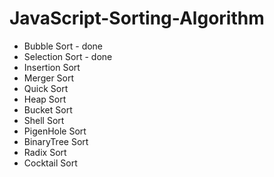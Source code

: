 # JavaScript-Sorting-Algorithm

  <ul>
    <li>Bubble Sort - done</li>
    <li>Selection Sort - done</li>
    <li>Insertion Sort</li>
    <li>Merger Sort</li>
    <li>Quick Sort</li>
    <li>Heap Sort</li>
    <li>Bucket Sort</li>
    <li>Shell Sort</li>
    <li>PigenHole Sort</li>
    <li> BinaryTree Sort</li>
    <li>Radix Sort </li>
    <li>Cocktail Sort</li>
  </ul>

